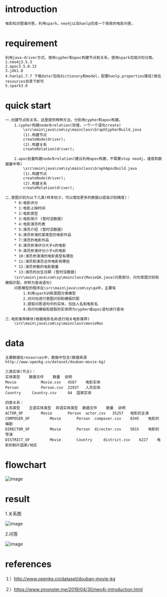 # introduction
    电影知识图谱问答，利用spark，neo4j以及hanlp完成一个简易的电影问答。
    
# requirement
    利用java-driver方式，使用cypher和apoc构建节点和关系，使用spark完成问句分类。
    1.neo4j3.5.3
    2.apoc3.5.0.13
    3.jdk1.8
    4.hanlp1.7.7 下载data(包括dictionary和model，配置hanlp.properties路径)放在resources目录下即可
    5.spark3.0

# quick start
    一.创建节点和关系，这里提供两种方法，分别用cypher和apoc构建。
	    1.cypher构建node与relation(较慢，一个一个语句create)
	        \src\main\java\com\sy\mainclass\GraphCypherBuild.java
	        (1).构建节点
	        createNode(driver);
	        (2).构建关系
            createRelation(driver);
        
        2.apoc批量构建node与relation(建议利用apoc构建，不需要stop neo4j，速度和数据量中等)
            \src\main\java\com\sy\mainclass\GraphApocBuild.java
            (1).构建节点
            createNode(driver);
            (2).构建关系
            createRelation(driver);
        
    二.意图识别为以下几类(样本较少，可以增加更多的数据以提高识别精度)：
        * 0:电影评分
        * 1:电影上映时间
        * 2:电影类型
        * 3:电影简介 (暂时没数据)
        * 4:电影演员列表
        * 5:演员介绍 (暂时没数据)
        * 6:演员参演的某类型的电影作品
        * 7:演员的电影作品
        * 8:演员参演评分大于x的电影
        * 9:演员参演评分小于x的电影
        * 10:演员参演演的电影类型有哪些
        * 11:演员和演员合作电影有哪些
        * 12:演员参数的电影数量
        * 13:演员的出生日期 (暂时没数据)
        \src\main\java\com\sy\mainclass\MovieQA.java(问答部分，问句意图识别和模板匹配，并转为查询语句)
        问答模型的程序在\src\main\java\com\sy\qa中，主要有
            1.利用spark训练意图分类模型
            2.对问句进行意图识别和模板匹配
            3.提取问答语句中的实体，包括人名和电影名
            4.将问句模板和提取的实体转为cypher或apoc语句进行查询
    
    三.电影推荐模块(根据电影名称进行相关电影推荐)
        \src\main\java\com\sy\mainclass\movieRec
    
# data
    主要数据在resources中，数据中包含(数据来源http://www.openkg.cn/dataset/douban-movie-kg)
    
    三类实体(节点)：
    实体类型 	数据文件 	数量 	说明
    Movie 	        Movie.csv 	4587 	电影实体
    Person 	        Person.csv 	22937 	人员实体
    Country 	Country.csv 	84 	国家实体
    
    四类关系：
    关系类型 	主语实体类型 	宾语实体类型 	数据文件 	数量 	说明
    ACTOR_OF 	    Movie 	    Person 	actor.csv 	35257 	电影的主演
    COMPOSER_OF 	    Movie 	    Person 	composer.csv 	8345 	电影的编剧
    DIRECTOR_OF 	    Movie 	    Person 	director.csv 	5015 	电影的导演
    DISTRICT_OF 	    Movie 	    Country 	district.csv 	6227 	电影的制片国家/地区

# flowchart

![image](https://raw.githubusercontent.com/jiangnanboy/movie_kg/tree/master/image/flowchart.png)

# result

1.关系图

![image](https://raw.githubusercontent.com/jiangnanboy/movie_kg/tree/master/image/movie_graph.png)

2.问答

![image](https://raw.githubusercontent.com/jiangnanboy/movie_kg/tree/master/image/reponse_result.png)

# references

１）http://www.openkg.cn/dataset/douban-movie-kg

２）https://www.zmonster.me/2019/04/30/neo4j-introduction.html

